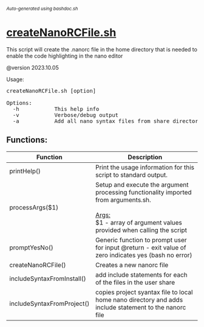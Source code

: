 <small><i>Auto-generated using bashdoc.sh</i></small>
# [createNanoRCFile.sh](../createNanoRCFile.sh)

This script will create the .nanorc file in the home
directory that is needed to enable the code highlighting
in the nano editor

@version 2023.10.05

Usage:<br>
<pre>
createNanoRCFile.sh [option]

Options:
  -h           This help info
  -v           Verbose/debug output
  -a           Add all nano syntax files from share directory when highlight is not enabled on user's login"
</pre>



## Functions:
| Function | Description |
|----------|-------------|
| printHelp() | Print the usage information for this script to standard output.   |
| processArgs($1) | Setup and execute the argument processing functionality imported from arguments.sh.    <br><br><u>Args:</u><br>$1 - array of argument values provided when calling the script  <br> |
| promptYesNo() | Generic function to prompt user for input    @return - exit value of zero indicates yes (bash no error)   |
| createNanoRCFile() | Creates a new nanorc file   |
| includeSyntaxFromInstall() | add include statements for each of the files in the user share    |
| includeSyntaxFromProject() | copies project syantax file to local home nano directory and adds include  statement to the nanorc file   |
